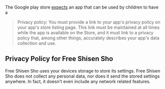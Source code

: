 The Google play store [expects](https://play.google.com/about/families/children-and-families/families-policy/)
an app that can be used by children to have a
> Privacy policy: You must provide a link to your app's privacy policy on your app's store listing page. This link must be maintained at all times while the app is available on the Store, and it must link to a privacy policy that, among other things, accurately describes your app's data collection and use.

## Privacy Policy for Free Shisen Sho

Free Shisen Sho uses your devices storage to store its settings. Free Shisen Sho does not collect any
personal data, nor does it send the stored settings anywhere. In fact, it doesn't even include any network
related features.

